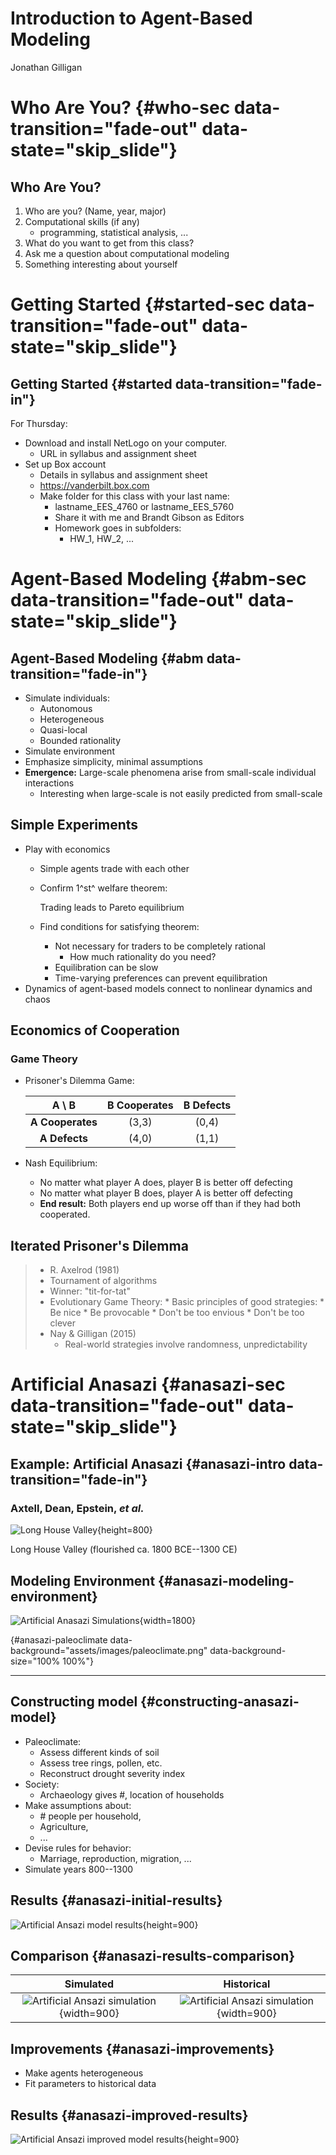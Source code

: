 # Introduction to Agent-Based Modeling
Jonathan Gilligan  

#  Who Are You? {#who-sec data-transition="fade-out" data-state="skip_slide"}

## Who Are You?

 1. Who are you? (Name, year, major)
 2. Computational skills (if any)
      - programming, statistical analysis, ...
 3. What do you want to get from this class?
 4. Ask me a question about computational modeling
 5. Something interesting about yourself
 
# Getting Started {#started-sec data-transition="fade-out" data-state="skip_slide"}

## Getting Started {#started data-transition="fade-in"}

For Thursday:

* Download and install NetLogo on your computer.
    - URL in syllabus and assignment sheet
* Set up Box account
    - Details in syllabus and assignment sheet
    - <https://vanderbilt.box.com>
    - Make folder for this class with your last name:
        - <span color="purple">lastname</span>_EES_4760 or <span color="purple">lastname</span>_EES_5760
        - Share it with me and Brandt Gibson as Editors
        - Homework goes in subfolders:
            - HW_1, HW_2, ...

# Agent-Based Modeling {#abm-sec data-transition="fade-out" data-state="skip_slide"}

## Agent-Based Modeling {#abm data-transition="fade-in"}

* Simulate individuals:
    * Autonomous
    * Heterogeneous
    * Quasi-local
    * Bounded rationality
* Simulate environment
* Emphasize simplicity, minimal assumptions
* **Emergence:** Large-scale phenomena arise from small-scale individual interactions
    * Interesting when large-scale is not easily predicted from small-scale

## Simple Experiments

* Play with economics
    * Simple agents trade with each other
    * Confirm 1^st^ welfare theorem:
    
      Trading leads to Pareto equilibrium
    
    * Find conditions for satisfying theorem:
        * Not necessary for traders to be completely rational
            * How much rationality do you need?
        * Equilibration can be slow
        * Time-varying preferences can prevent equilibration
* Dynamics of agent-based models connect to nonlinear dynamics and chaos

## Economics of Cooperation

### Game Theory

* Prisoner's Dilemma Game:

    |   A \\ B   | **B Cooperates** | **B Defects**   |
    |:---------:|:---------:|:--------:|
    | **A Cooperates** | (3,3)     | (0,4)    |
    | **A Defects**    | (4,0)     | (1,1)    |

* Nash Equilibrium:
    * No matter what player A does, player B is better off defecting
    * No matter what player B does, player A is better off defecting
    * **End result:** Both players end up worse off than if they had both cooperated.

## Iterated Prisoner's Dilemma

> * R. Axelrod (1981)
> * Tournament of algorithms
> * Winner: "tit-for-tat"
> * Evolutionary Game Theory:
>       * Basic principles of good strategies:
>            * Be nice
>            * Be provocable
>            * Don't be too envious
>            * Don't be too clever
> * Nay & Gilligan (2015)
>     * Real-world strategies involve randomness, unpredictability

# Artificial Anasazi {#anasazi-sec data-transition="fade-out" data-state="skip_slide"}


## Example: Artificial Anasazi {#anasazi-intro data-transition="fade-in"}

### Axtell, Dean, Epstein, *et al.*

![Long House Valley](assets/images/long_house_valley.jpg){height=800}

Long House Valley (flourished ca. 1800 BCE--1300 CE)

## Modeling Environment {#anasazi-modeling-environment}


![Artificial Anasazi Simulations](assets/images/anasazi_maps.png){width=1800}

<!--- ---> {#anasazi-paleoclimate data-background="assets/images/paleoclimate.png" data-background-size="100% 100%"}
-------- 

## Constructing model {#constructing-anasazi-model}

* Paleoclimate:
    * Assess different kinds of soil
    * Assess tree rings, pollen, etc.
    * Reconstruct drought severity index
* Society:
    * Archaeology gives #, location of households
* Make assumptions about:
    * \# people per household,
    * Agriculture,
    * ...
* Devise rules for behavior:
    * Marriage, reproduction, migration, ...
* Simulate years 800--1300

## Results {#anasazi-initial-results}

![Artificial Ansazi model results](assets/images/anasazi_output_1.png){height=900}

## Comparison {#anasazi-results-comparison}

<div class="noborder">

| Simulated | Historical |
|:---------:|:----------:|
| ![Artificial Ansazi simulation](assets/images/anasazi_simulated.png){width=900} |  ![Artificial Ansazi simulation](assets/images/anasazi_historical.png){width=900} |

</div>

## Improvements {#anasazi-improvements}

* Make agents heterogeneous
* Fit parameters to historical data

## Results {#anasazi-improved-results}

![Artificial Ansazi improved model results](assets/images/anasazi_output_2.png){height=900}

